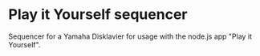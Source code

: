 # Play it Yourself sequencer

Sequencer for a Yamaha Disklavier for usage with the node.js app "Play it Yourself".
